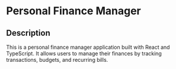 # Personal Finance Manager

## Description

This is a personal finance manager application built with React and TypeScript. It allows users to manage their finances by tracking transactions, budgets, and recurring bills.
